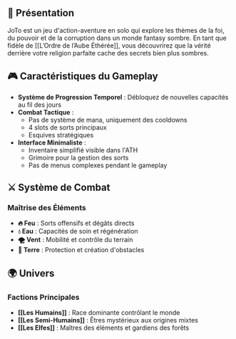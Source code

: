 ## 🌟 Présentation
JoTo est un jeu d'action-aventure en solo qui explore les thèmes de la foi, du pouvoir et de la corruption dans un monde fantasy sombre. En tant que fidèle de [[L’Ordre de l’Aube Éthérée]], vous découvrirez que la vérité derrière votre religion parfaite cache des secrets bien plus sombres.

## 🎮 Caractéristiques du Gameplay
- **Système de Progression Temporel** : Débloquez de nouvelles capacités au fil des jours
- **Combat Tactique** :
  - Pas de système de mana, uniquement des cooldowns
  - 4 slots de sorts principaux
  - Esquives stratégiques
- **Interface Minimaliste** :
  - Inventaire simplifié visible dans l'ATH
  - Grimoire pour la gestion des sorts
  - Pas de menus complexes pendant le gameplay

## ⚔️ Système de Combat
### Maîtrise des Éléments
- **🔥 Feu** : Sorts offensifs et dégâts directs
- **💧 Eau** : Capacités de soin et régénération
- **🌪️ Vent** : Mobilité et contrôle du terrain
- **🗿 Terre** : Protection et création d'obstacles

## 🌍 Univers
### Factions Principales
- **[[Les Humains]]** : Race dominante contrôlant le monde
- **[[Les Semi-Humains]]** : Êtres mystérieux aux origines mixtes
- **[[Les Elfes]]** : Maîtres des éléments et gardiens des forêts

